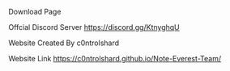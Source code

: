 Download Page

Offcial Discord Server https://discord.gg/KtnyghqU

Website Created By c0ntrolshard

Website Link https://c0ntrolshard.github.io/Note-Everest-Team/
